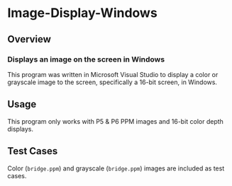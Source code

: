 # Image-Display-Windows

## Overview
### Displays an image on the screen in Windows

This program was written in Microsoft Visual Studio to display a color or grayscale image to the screen, specifically a 16-bit screen, in Windows.

## Usage

This program only works with P5 & P6 PPM images and 16-bit color depth displays.

## Test Cases

Color (`bridge.ppm`) and grayscale (`bridge.ppm`) images are included as test cases.
